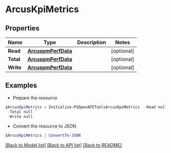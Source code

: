 # ArcusKpiMetrics
## Properties

Name | Type | Description | Notes
------------ | ------------- | ------------- | -------------
**Read** | [**ArcuspmPerfData**](ArcuspmPerfData.md) |  | [optional] 
**Total** | [**ArcuspmPerfData**](ArcuspmPerfData.md) |  | [optional] 
**Write** | [**ArcuspmPerfData**](ArcuspmPerfData.md) |  | [optional] 

## Examples

- Prepare the resource
```powershell
$ArcusKpiMetrics = Initialize-PSOpenAPIToolsArcusKpiMetrics  -Read null `
 -Total null `
 -Write null
```

- Convert the resource to JSON
```powershell
$ArcusKpiMetrics | ConvertTo-JSON
```

[[Back to Model list]](../README.md#documentation-for-models) [[Back to API list]](../README.md#documentation-for-api-endpoints) [[Back to README]](../README.md)

